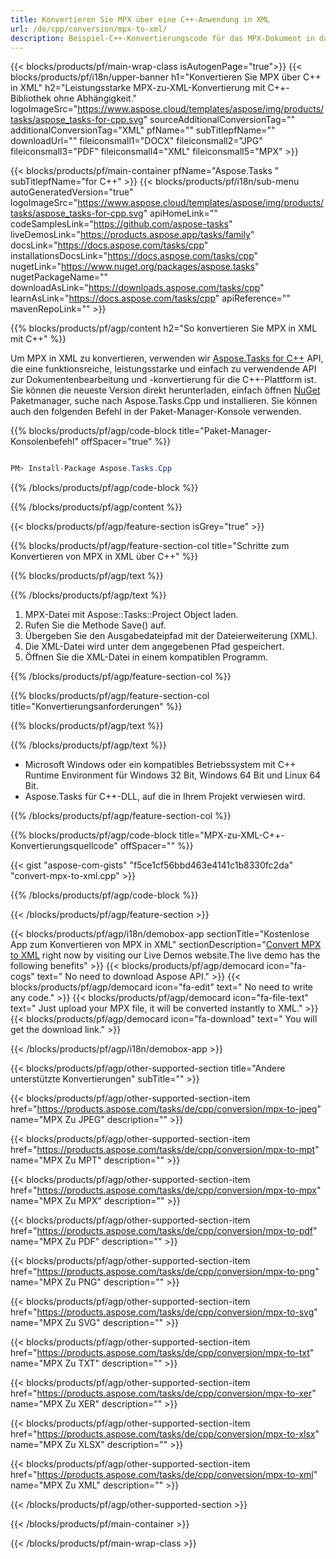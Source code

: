 ```yaml
---
title: Konvertieren Sie MPX über eine C++-Anwendung in XML 
url: /de/cpp/conversion/mpx-to-xml/ 
description: Beispiel-C++-Konvertierungscode für das MPX-Dokument in das XML-Format. Verwenden Sie Beispielcode für die Batch-MPX-zu-XML-Konvertierung in einer beliebigen C++-Anwendung.
---
```


{{< blocks/products/pf/main-wrap-class isAutogenPage="true">}}
{{< blocks/products/pf/i18n/upper-banner h1="Konvertieren Sie MPX über C++ in XML" h2="Leistungsstarke MPX-zu-XML-Konvertierung mit C++-Bibliothek ohne Abhängigkeit." logoImageSrc="https://www.aspose.cloud/templates/aspose/img/products/tasks/aspose_tasks-for-cpp.svg" sourceAdditionalConversionTag="" additionalConversionTag="XML" pfName="" subTitlepfName="" downloadUrl="" fileiconsmall1="DOCX" fileiconsmall2="JPG" fileiconsmall3="PDF" fileiconsmall4="XML" fileiconsmall5="MPX" >}}

{{< blocks/products/pf/main-container pfName="Aspose.Tasks " subTitlepfName="for C++" >}}
{{< blocks/products/pf/i18n/sub-menu autoGeneratedVersion="true" logoImageSrc="https://www.aspose.cloud/templates/aspose/img/products/tasks/aspose_tasks-for-cpp.svg" apiHomeLink="" codeSamplesLink="https://github.com/aspose-tasks" liveDemosLink="https://products.aspose.app/tasks/family" docsLink="https://docs.aspose.com/tasks/cpp" installationsDocsLink="https://docs.aspose.com/tasks/cpp" nugetLink="https://www.nuget.org/packages/aspose.tasks" nugetPackageName="" downloadAsLink="https://downloads.aspose.com/tasks/cpp" learnAsLink="https://docs.aspose.com/tasks/cpp" apiReference="" mavenRepoLink="" >}}

{{% blocks/products/pf/agp/content h2="So konvertieren Sie MPX in XML mit C++" %}}

 Um MPX in XML zu konvertieren, verwenden wir
 [Aspose.Tasks for C++](https://products.aspose.com/tasks/cpp)
 API, die eine funktionsreiche, leistungsstarke und einfach zu verwendende API zur Dokumentenbearbeitung und -konvertierung für die C++-Plattform ist. Sie können die neueste Version direkt herunterladen, einfach öffnen
 [NuGet](https://www.nuget.org/packages/aspose.tasks)
 Paketmanager, suche nach
 Aspose.Tasks.Cpp
 und installieren. Sie können auch den folgenden Befehl in der Paket-Manager-Konsole verwenden.

{{% blocks/products/pf/agp/code-block title="Paket-Manager-Konsolenbefehl" offSpacer="true" %}}

```cs

PM> Install-Package Aspose.Tasks.Cpp

```

{{% /blocks/products/pf/agp/code-block %}}

{{% /blocks/products/pf/agp/content %}}

{{< blocks/products/pf/agp/feature-section isGrey="true" >}}

{{% blocks/products/pf/agp/feature-section-col title="Schritte zum Konvertieren von MPX in XML über C++" %}}

{{% blocks/products/pf/agp/text %}}


{{% /blocks/products/pf/agp/text %}}

1. MPX-Datei mit Aspose::Tasks::Project Object laden.
1. Rufen Sie die Methode Save() auf.
1. Übergeben Sie den Ausgabedateipfad mit der Dateierweiterung (XML).
1. Die XML-Datei wird unter dem angegebenen Pfad gespeichert.
1. Öffnen Sie die XML-Datei in einem kompatiblen Programm.

{{% /blocks/products/pf/agp/feature-section-col %}}

{{% blocks/products/pf/agp/feature-section-col title="Konvertierungsanforderungen" %}}

{{% blocks/products/pf/agp/text %}}


{{% /blocks/products/pf/agp/text %}}

- Microsoft Windows oder ein kompatibles Betriebssystem mit C++ Runtime Environment für Windows 32 Bit, Windows 64 Bit und Linux 64 Bit.
- Aspose.Tasks für C++-DLL, auf die in Ihrem Projekt verwiesen wird.

{{% /blocks/products/pf/agp/feature-section-col %}}

{{% blocks/products/pf/agp/code-block title="MPX-zu-XML-C++-Konvertierungsquellcode" offSpacer="" %}}

{{< gist "aspose-com-gists" "f5ce1cf56bbd463e4141c1b8330fc2da" "convert-mpx-to-xml.cpp" >}}

{{% /blocks/products/pf/agp/code-block %}}

{{< /blocks/products/pf/agp/feature-section >}}

<!-- aboutfile Starts -->

{{< blocks/products/pf/agp/i18n/demobox-app sectionTitle="Kostenlose App zum Konvertieren von MPX in XML" sectionDescription="[Convert MPX to XML](https://products.aspose.app/tasks/conversion/mpx-to-xml) right now by visiting our Live Demos website.The live demo has the following benefits" >}}
        {{< blocks/products/pf/agp/democard icon="fa-cogs" text=" No need to download Aspose API." >}}
        {{< blocks/products/pf/agp/democard icon="fa-edit" text=" No need to write any code." >}}
        {{< blocks/products/pf/agp/democard icon="fa-file-text" text=" Just upload your MPX file, it will be converted instantly to XML." >}}
        {{< blocks/products/pf/agp/democard icon="fa-download" text=" You will get the download link." >}}

{{< /blocks/products/pf/agp/i18n/demobox-app >}}

<!-- aboutfile Ends -->

{{< blocks/products/pf/agp/other-supported-section title="Andere unterstützte Konvertierungen" subTitle="" >}}

{{< blocks/products/pf/agp/other-supported-section-item href="https://products.aspose.com/tasks/de/cpp/conversion/mpx-to-jpeg" name="MPX Zu JPEG" description="" >}}

{{< blocks/products/pf/agp/other-supported-section-item href="https://products.aspose.com/tasks/de/cpp/conversion/mpx-to-mpt" name="MPX Zu MPT" description="" >}}

{{< blocks/products/pf/agp/other-supported-section-item href="https://products.aspose.com/tasks/de/cpp/conversion/mpx-to-mpx" name="MPX Zu MPX" description="" >}}

{{< blocks/products/pf/agp/other-supported-section-item href="https://products.aspose.com/tasks/de/cpp/conversion/mpx-to-pdf" name="MPX Zu PDF" description="" >}}

{{< blocks/products/pf/agp/other-supported-section-item href="https://products.aspose.com/tasks/de/cpp/conversion/mpx-to-png" name="MPX Zu PNG" description="" >}}

{{< blocks/products/pf/agp/other-supported-section-item href="https://products.aspose.com/tasks/de/cpp/conversion/mpx-to-svg" name="MPX Zu SVG" description="" >}}

{{< blocks/products/pf/agp/other-supported-section-item href="https://products.aspose.com/tasks/de/cpp/conversion/mpx-to-txt" name="MPX Zu TXT" description="" >}}

{{< blocks/products/pf/agp/other-supported-section-item href="https://products.aspose.com/tasks/de/cpp/conversion/mpx-to-xer" name="MPX Zu XER" description="" >}}

{{< blocks/products/pf/agp/other-supported-section-item href="https://products.aspose.com/tasks/de/cpp/conversion/mpx-to-xlsx" name="MPX Zu XLSX" description="" >}}

{{< blocks/products/pf/agp/other-supported-section-item href="https://products.aspose.com/tasks/de/cpp/conversion/mpx-to-xml" name="MPX Zu XML" description="" >}}



{{< /blocks/products/pf/agp/other-supported-section >}}

{{< /blocks/products/pf/main-container >}}
    
{{< /blocks/products/pf/main-wrap-class >}}